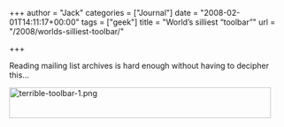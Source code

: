 +++
author = "Jack"
categories = ["Journal"]
date = "2008-02-01T14:11:17+00:00"
tags = ["geek"]
title = "World’s silliest “toolbar”"
url = "/2008/worlds-silliest-toolbar/"

+++

Reading mailing list archives is hard enough without having to decipher this&#8230;

<img src="/files/terrible-toolbar-1.png" alt="terrible-toolbar-1.png" border="0" width="473" height="56" />